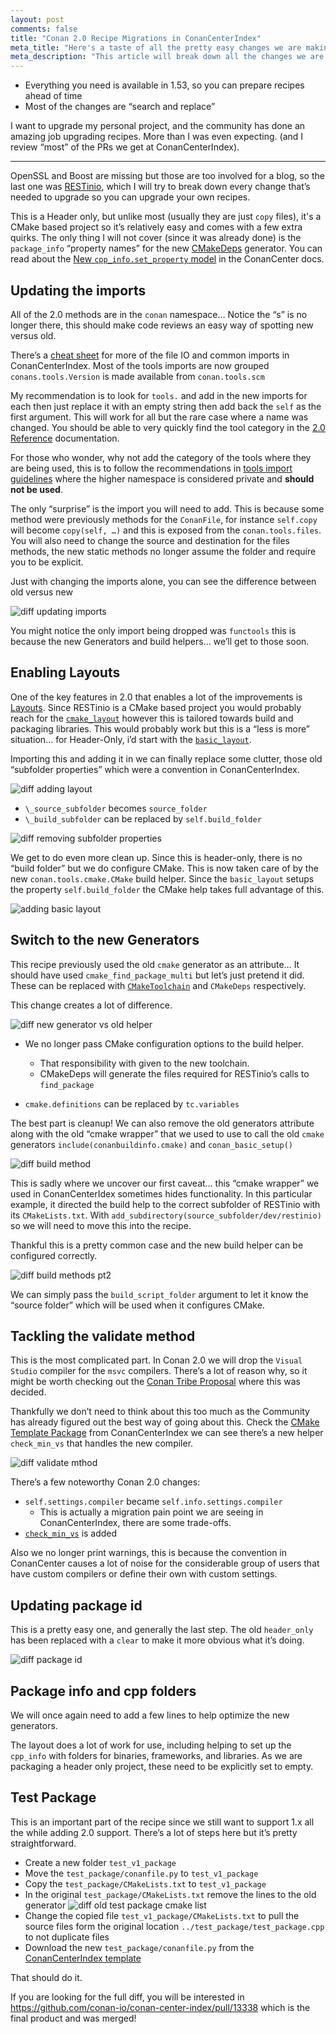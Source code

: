 ```yaml
---
layout: post
comments: false
title: "Conan 2.0 Recipe Migrations in ConanCenterIndex"
meta_title: "Here's a taste of all the pretty easy changes we are making in ConanCenterIndex getting ready for the Conan 2.0 launch"
meta_description: "This article will break down all the changes we are making in ConanCenterIndex for you slightly more complicated header-only recipe which uses CMake to install files instead of a simply copy. This makes it a great reference for more CMake based projects."
---
```


<script type="application/ld+json">
{ "@context": "https://schema.org", 
 "@type": "TechArticle",
 "headline": "Conan 2.0 Recipe Migrations in ConanCenterIndex",
 "alternativeHeadline": "Here's a taste of all the pretty easy changes we are making in ConanCenterIndex getting ready for the Conan 2.0 launch",
 "image": "https://docs.conan.io/en/latest/_images/frogarian.png",
 "author": "Christopher McArthur, Conan Developer Advocate",
 "genre": "C/C++", 
 "keywords": "c c++ package manager conan cmake header only package 2.0 migration recipe updates", 
 "publisher": {
    "@type": "Organization",
    "name": "Conan.io",
    "logo": {
      "@type": "ImageObject",
      "url": "https://media.jfrog.com/wp-content/uploads/2017/07/20134853/conan-logo-text.svg"
    }
},
 "datePublished": "2022-10-13",
 "description": "This article will break down all the changes we are making in ConanCenterIndex for you slightly more complicated header-only recipe which uses CMake to install files instead of a simply copy. This makes it a great reference for more CMake based projects.",
 }
</script>

- Everything you need is available in 1.53, so you can prepare recipes ahead of time
- Most of the changes are “search and replace”

I want to upgrade my personal project, and the community has done an amazing job upgrading recipes. More than I was even expecting. (and I review “most” of the PRs we get at ConanCenterIndex).

---

OpenSSL and Boost are missing but those are too involved for a blog, so the last one was [RESTinio](https://github.com/conan-io/conan-center-index/blob/1c3556ccd1cb04a6023d0170ba04552649eb45f3/recipes/restinio/all/conanfile.py), which I will try to break down every change that’s needed to upgrade so you can upgrade your own recipes.

This is a Header only, but unlike most (usually they are just ``copy`` files), it's a CMake based project so it’s relatively easy and comes with a few extra quirks. The only thing I will not cover (since it was already done) is the ``package_info`` “property names” for the new [CMakeDeps](https://docs.conan.io/en/latest/reference/conanfile/tools/cmake/cmakedeps.html) generator. You can read about the [New ``cpp_info.set_property`` model](https://github.com/conan-io/conan-center-index/blob/master/docs/v2_migration.md#new-cpp_info-set_property-model) in the ConanCenter docs.

## Updating the imports

All of the 2.0 methods are in the ``conan`` namespace… Notice the “s” is no longer there, this should make code reviews an easy way of spotting new versus old.

There’s a [cheat sheet](https://github.com/conan-io/conan-center-index/blob/master/docs/v2_linter.md#import-conanfile-from-conan) for more of the file IO and common imports in ConanCenterIndex. Most of the tools imports are now grouped ``conans.tools.Version`` is made available from ``conan.tools.scm``

My recommendation is to look for ``tools.`` and add in the new imports for each then just replace it with an empty string then add back the ``self`` as the first argument. This will work for all but the rare case where a name was changed. You should be able to very quickly find the tool category in the [2.0 Reference](https://docs.conan.io/en/2.0/reference/tools.html) documentation.

For those who wonder, why not add the category of the tools where they are being used, this is to follow the recommendations in [tools import guidelines](https://docs.conan.io/en/latest/reference/conanfile/tools.html?highlight=main%20guidelines) where the higher namespace is considered private and **should not be used**.

The only “surprise” is the import you will need to add. This is because some method were previously methods for the ``ConanFile``, for instance ``self.copy`` will become ``copy(self, …)`` and this is exposed from the ``conan.tools.files``. You will also need to change the source and destination for the files methods, the new static methods no longer assume the folder and require you to be explicit.

Just with changing the imports alone, you can see the difference between old versus new

![diff updating imports](https://lh5.googleusercontent.com/5X14uDbu3jQP0235dESPzXLhFmMP3vRXTbEPC0aJBjE5p0tLnUayC7xN_vCSSH0Lh8khJRxIVhhiqKb4qXSg9z69T0u0yiZ123R9jv39R_EtipSl76Vt55c_QzHZfOSsgoYmnDpAggsr9zEQ0npHm0B-588P8fag5yVyJRSgxF7maUmtxvxBoq6jPA)

You might notice the only import being dropped was ``functools`` this is because the new Generators and build helpers… we’ll get to those soon.

## Enabling Layouts

One of the key features in 2.0 that enables a lot of the improvements is [Layouts](https://docs.conan.io/en/latest/reference/conanfile/tools/layout.html#predefined-layouts). Since RESTinio is a CMake based project you would probably reach for the [``cmake_layout``](https://docs.conan.io/en/latest/reference/conanfile/tools/cmake/cmake_layout.html) however this is tailored towards build and packaging libraries. This would probably work but this is a “less is more” situation… for Header-Only, i’d start with the [``basic_layout``](https://docs.conan.io/en/latest/reference/conanfile/tools/layout.html#basic-layout).

Importing this and adding it in we can finally replace some clutter, those old “subfolder properties” which were a convention in ConanCenterIndex.

![diff adding layout](https://lh4.googleusercontent.com/cHkSjdEeh6DVKXORS7CQdotn5hWGbGKB4MnL3MxhTcPcvsyzbOlAGSBdbSI4m3XmcvnwUENhq1Snxhe-A9Z0iUG1aX_KXz2DOXFm8XUrQPG6l4MlrUO6HIuaPO8c1TfMxjXu_gpinDI3EIkqSeeniUC3yFKiUQ3n4Zn3fc0k6Q2e6g-aPfkmrahA7w)

- ``\_source_subfolder`` becomes ``source_folder``
- ``\_build_subfolder`` can be replaced by ``self.build_folder``

![diff removing subfolder properties](https://lh3.googleusercontent.com/fYSzRonQUk5FccNB5ROil14743lhjdoljr8e2IE-0eUZ_oK9jYMOZSwSkhQW4zgGB5vaRxUEGpJ0iWJ37UTddxOonwZDnd3zAEcbTzDzQXu9BJHM3NX-42ioYY_W0NGKsLoDw366Y31Se1VqgHwMMXLGYcvm2VUzT1CofmL8588Ou5TaxQW5hAzY2w)

We get to do even more clean up. Since this is header-only, there is no “build folder” but we do configure CMake. This is now taken care of by the new ``conan.tools.cmake.CMake`` build helper. Since the ``basic_layout`` setups the property ``self.build_folder`` the CMake help takes full advantage of this.

![adding basic layout](https://lh4.googleusercontent.com/6LrL2joBMkdRL_fenTr-_r6U5_GL9vPunsgoOplrSzRv-0vmG0GRnWUeSz2ekz9XwrbxLX1Ovl8q6hNX_wlK34S711h-ouc1xfQCsLTg2uqhtBVGQg-Pi477Fgn7PWNUKTh45qiMr-6vThh6BxCadqefpg4cqj-coGTnyP_KMmWme5eo4L1iYBYEcw)

## Switch to the new Generators

This recipe previously used the old ``cmake`` generator as an attribute… It should have used ``cmake_find_package_multi`` but let’s just pretend it did. These can be replaced with [``CMakeToolchain``](https://docs.conan.io/en/2.0/reference/tools/cmake/cmaketoolchain.html) and ``CMakeDeps`` respectively.

This change creates a lot of difference.

![diff new generator vs old helper](https://lh4.googleusercontent.com/xdHPxK5OieGYAg1Nf9VbP0nYnUidEIR-a_lsFVBBgmaCWiME0KhtnWDc4InqIow0oZqutmchgZhXiLDP3cWkxR6tmqfeIUkw7Q6pteQoRWghunzqPT4FuLngiyEGPBNSbye8D3aW_7vM_lw2EewQpg3qVuNFoR01CN3dGWk7xvQAS5oMg3owH72M-w)

- We no longer pass CMake configuration options to the build helper.

  - That responsibility with given to the new toolchain.
  - CMakeDeps will generate the files required for RESTinio’s calls to ``find_package``

- ``cmake.definitions`` can be replaced by ``tc.variables``

The best part is cleanup! We can also remove the old generators attribute along with the old “cmake wrapper” that we used to use to call the old ``cmake`` generators ``include(conanbuildinfo.cmake)`` and ``conan_basic_setup()``

![diff build method](https://lh6.googleusercontent.com/EnqlmgX_WvCe9uSg6ekDqIkxGD8hUbkzKtO3N2goc8VmivB_pGFGbzqqLyJ8OMG2N8MQ_3w364w0KwprdChmDQr5ux--NTJq8M-NqOCxcG01tYhq1UA-gfRcCqx2c9J12lAK1tpwN492teFp2ahhPW_mQpUeU2a4zIEQ7zn-YpIG8OObUha7INSBsw)

This is sadly where we uncover our first caveat… this “cmake wrapper” we used in ConanCenterIdex sometimes hides functionality. In this particular example, it directed the build help to the correct subfolder of RESTinio with its ``CMakeLists.txt``. With ``add_subdirectory(source_subfolder/dev/restinio)`` so we will need to move this into the recipe.

Thankful this is a pretty common case and the new build helper can be configured correctly.

![diff build methods pt2](https://lh6.googleusercontent.com/lfTqL25PkFCD8Iw-l_zK3peA19bTkhg_lpaMCl0ZZ5uPzK6IFJumv2AnXWJTtreVtJ98wnwOfm0WAUr99Gk7DIL0KQ6u_fCi1srLumQS1GlzViPxEuBqQTr90eWwRxxAOi5rnBiAcBDxVyls6w0eH1tXuXeNuwijvdG6ug7doBxrOODZ5y2y6CSfVg)

We can simply pass the ``build_script_folder`` argument to let it know the “source folder” which will be used when it configures CMake.

## Tackling the validate method

This is the most complicated part. In Conan 2.0 we will drop the ``Visual Studio`` compiler for the ``msvc`` compilers. There’s a lot of reason why, so it might be worth checking out the [Conan Tribe Proposal](https://github.com/conan-io/tribe/blob/main/design/032-msvc_support.md) where this was decided.

Thankfully we don’t need to think about this too much as the Community has already figured out the best way of going about this. Check the [CMake Template Package](https://github.com/conan-io/conan-center-index/blob/master/docs/package_templates/cmake_package/all/conanfile.py#L90) from ConanCenterIndex we can see there’s a new helper ``check_min_vs`` that handles the new compiler.

![diff validate mthod](https://lh4.googleusercontent.com/M-8F-pfrnSKSDGuz2FqUMq_I7eZDI4RanbKXbrKdNZrijyF__su5OrKtihbeh0Q0ZBV6zm9h7HR_Y3uzR_0SrtqmgKG_uCnvhobcGrFQb3ymWJwwU_FutQr6JDLeYriV4TsxcSsvvmrwdqE7rVS525F_TL3V1w_Gnq7lQ1GqtA_ZZsQMMdCYnUPjRQ)

There’s a few noteworthy Conan 2.0 changes:

- ``self.settings.compiler`` became ``self.info.settings.compiler``
  - This is actually a migration pain point we are seeing in ConanCenterIndex, there are some trade-offs.
- [``check_min_vs``](https://docs.conan.io/en/2.0/reference/tools/microsoft/helpers.html#check-min-vs) is added

Also we no longer print warnings, this is because the convention in ConanCenter causes a lot of noise for the considerable group of users that have custom compilers or define their own with custom settings.

## Updating package id

This is a pretty easy one, and generally the last step. The old ``header_only`` has been replaced with a ``clear`` to make it more obvious what it’s doing.

![diff package id](https://lh6.googleusercontent.com/xdo5uBZlKIUdpGi3eEkLNOSzjjE6QnRTYAMnMI1_72zuT4nDROmNxExYn452ACSzOvlECvMEO_vD17P9Y_EO_fWIXGjAAmPh2tNzQmQr5YiYE0Ul7nnux6tClKyoOxV5fRc5YJBvZcgk187ZNVg8cugV8YH9V4VUoCTKerg6MT86cIrmzHO6pni59w)

## Package info and cpp folders

We will once again need to add a few lines to help optimize the new generators.

The layout does a lot of work for use, including helping to set up the ``cpp_info`` with folders for binaries, frameworks, and libraries. As we are packaging a header only project, these need to be explicitly set to empty.

## Test Package

This is an important part of the recipe since we still want to support 1.x all the while adding 2.0 support. There’s a lot of steps here but it’s pretty straightforward.

- Create a new folder ``test_v1_package``
- Move the ``test_package/conanfile.py`` to ``test_v1_package``
- Copy the ``test_package/CMakeLists.txt`` to ``test_v1_package``
- In the original ``test_package/CMakeLists.txt`` remove the lines to the old generator
  ![diff old test package cmake list](https://lh3.googleusercontent.com/VxqOvH7ZX37BPlC5EFCpNM1efSIRP1IYPor8i9b1iw8vaR9ppAUXrPoGIXRhSU3yPU13lwNgYccICkMMhKdSVb0zMvPvP_BTNAvfQyY_PwrMP43djvC7p50ER8KaIkb-GWhxHzCqz_2YAG3dkgSW3V0fwXSLaYYbncR9jBMS8gtLawvHjNm2h4doZA)
- Change the copied file ``test_v1_package/CMakeLists.txt`` to pull the source files form the original location ``../test_package/test_package.cpp`` to not duplicate files
- Download the new ``test_package/conanfile.py`` from the [ConanCenterIndex template](https://github.com/conan-io/conan-center-index/blob/master/docs/package_templates/header_only/all/test_package/conanfile.py)

That should do it.

If you are looking for the full diff, you will be interested in <https://github.com/conan-io/conan-center-index/pull/13338> which is the final product and was merged!
